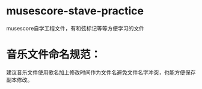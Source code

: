 # musescore-stave-practice
musescore自学工程文件，有和弦标记等等方便学习的文件
# 音乐文件命名规范：
建议音乐文件使用歌名加上修改时间作为文件名避免文件名字冲突，也能方便保存副本修改。
